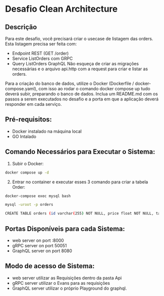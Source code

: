 # Desafio Clean Architecture

## Descrição

Para este desafio, você precisará criar o usecase de listagem das orders.
Esta listagem precisa ser feita com:

- Endpoint REST (GET /order)
- Service ListOrders com GRPC
- Query ListOrders GraphQL
  Não esqueça de criar as migrações necessárias e o arquivo api.http com a request para criar e listar as orders.

Para a criação do banco de dados, utilize o Docker (Dockerfile / docker-compose.yaml), com isso ao rodar o comando docker compose up tudo deverá subir, preparando o banco de dados.
Inclua um README.md com os passos a serem executados no desafio e a porta em que a aplicação deverá responder em cada serviço.

## Pré-requisitos:

- Docker instalado na máquina local
- GO Intalado

## Comando Necessários para Executar o Sistema:

1. Subir o Docker:

```bash
docker compose up -d

```

2. Entrar no container e executar esses 3 comando para criar a tabela Order:

```bash
docker-compose exec mysql bash

mysql -uroot -p orders

CREATE TABLE orders (id varchar(255) NOT NULL, price float NOT NULL, tax float NOT NULL, final_price float NOT NULL, PRIMARY KEY (id));
```

## Portas Disponíveis para cada Sistema:

- web server on port :8000
- gRPC server on port 50051
- GraphQL server on port 8080

## Modo de acesso de Sistema:

- web server utilizar as Requisições dentro da pasta Api
- gRPC server utilizar o Evans para as requisições
- GraphQL server utilizar o próprio Playground do graphql.
